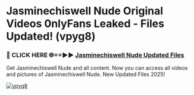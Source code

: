 # Jasminechiswell Nude Original Videos 0nlyFans Leaked - Files Updated! (vpyg8)

<h3>🔴 CLICK HERE 🌐==►► <a href="https://tinyurl.com/52m3yx9h" rel="nofollow">Jasminechiswell Nude Updated Files</a></h3>

Get Jasminechiswell Nude and all content. Now you can access all videos and pictures of Jasminechiswell Nude. New Updated Files 2025!

[![vpyg8](https://i.imgur.com/TnHtlc8.gif)](https://tinyurl.com/52m3yx9h)
